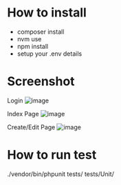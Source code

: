 # How to install
- composer install
- nvm use
- npm install
- setup your .env details

# Screenshot
Login
![image](https://github.com/saliboh/user-stores/assets/63759976/6ac2647b-95ff-41bf-ac3f-fb69c2f1186f)

Index Page
![image](https://github.com/saliboh/user-stores/assets/63759976/3da910a6-c9ab-443b-bf89-b46a9ef21c9a)

Create/Edit Page
![image](https://github.com/saliboh/user-stores/assets/63759976/ba8919ed-07c7-492d-85c4-6362b278597f)


# How to run test
./vendor/bin/phpunit tests/ tests/Unit/
